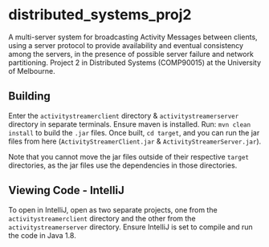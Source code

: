 # distributed_systems_proj2 
A multi-server system for broadcasting Activity Messages between clients,  using a server protocol to provide availability and eventual consistency among the servers, in the presence of possible server failure and network partitioning. Project 2 in Distributed Systems (COMP90015) at the University of Melbourne.

## Building

Enter the `activitystreamerclient` directory & `activitystreamerserver` directory in separate terminals. Ensure maven is installed. Run: `mvn clean install` to build the `.jar` files. Once built, `cd target`, and you can run the jar files from here (`ActivityStreamerClient.jar` & `ActivityStreamerServer.jar`). 

Note that you cannot move the jar files outside of their respective `target` directories, as the jar files use the dependencies in those directories.

## Viewing Code - IntelliJ

To open in IntelliJ, open as two separate projects, one from the `activitystreamerclient` directory and the other from the `activitystreamerserver` directory. Ensure IntelliJ is set to compile and run the code in Java 1.8. 